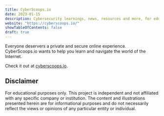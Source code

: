```yaml
---
title: CyberScoops.io
date: 2023-01-15
description: Cybersecurity learnings, news, resources and more, for educational purposes only.
website: "https://cyberscoops.io/"
showTableOfContents: false
draft: true
---
```


Everyone deservers a private and secure online experience. CyberScoops.io wants to help you learn and navigate the world of the Internet.

Check it out at [cyberscoops.io](https://cyberscoops.io/).

## Disclaimer

For educational purposes only. This project is independent and not affiliated with any specific company or institution. The content and illustrations presented herein are for informational purposes and do not necessarily reflect the views or opinions of any particular entity or individual.
